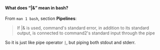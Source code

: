 #### What does “|&” mean in bash?

From `man 1 bash`, section **Pipelines**:

> If |& is used,
command's  standard  error, in addition to its standard output, 
is connected to command2's standard input through the pipe

So it is just like pipe operator `|`, but piping both stdout and stderr.
